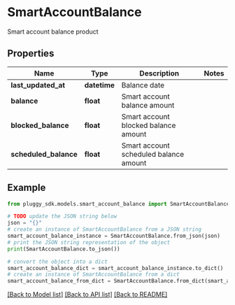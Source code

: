 # SmartAccountBalance

Smart account balance product

## Properties

Name | Type | Description | Notes
------------ | ------------- | ------------- | -------------
**last_updated_at** | **datetime** | Balance date | 
**balance** | **float** | Smart account balance amount | 
**blocked_balance** | **float** | Smart account blocked balance amount | 
**scheduled_balance** | **float** | Smart account scheduled balance amount | 

## Example

```python
from pluggy_sdk.models.smart_account_balance import SmartAccountBalance

# TODO update the JSON string below
json = "{}"
# create an instance of SmartAccountBalance from a JSON string
smart_account_balance_instance = SmartAccountBalance.from_json(json)
# print the JSON string representation of the object
print(SmartAccountBalance.to_json())

# convert the object into a dict
smart_account_balance_dict = smart_account_balance_instance.to_dict()
# create an instance of SmartAccountBalance from a dict
smart_account_balance_from_dict = SmartAccountBalance.from_dict(smart_account_balance_dict)
```
[[Back to Model list]](../README.md#documentation-for-models) [[Back to API list]](../README.md#documentation-for-api-endpoints) [[Back to README]](../README.md)


